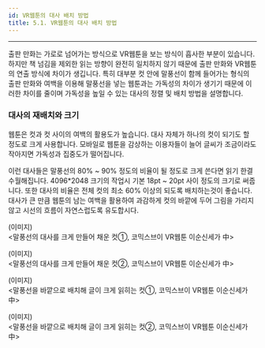 ```yaml
---
id: VR웹툰의 대사 배치 방법
title: 5.1. VR웹툰의 대사 배치 방법
---
```


<hr />

출판 만화는 가로로 넘어가는 방식으로 VR웹툰을 보는 방식이 흡사한 부분이 있습니다. 하지만 책 넘김을 제외한 읽는 방향이 완전히 일치하지 않기 때문에 출판 만화와 VR웹툰의 연출 방식에 차이가 생깁니다. 특히 대부분 컷 안에 말풍선이 함께 들어가는 형식의 출판 만화와 여백을 이용해 말풍선을 넣는 웹툰과는 가독성의 차이가 생기기 때문에 이러한 차이를 줄이며 가독성을 높일 수 있는 대사의 정렬 및 배치 방법을 설명합니다.

### 대사의 재배치와 크기 ###
웹툰은 컷과 컷 사이의 여백의 활용도가 높습니다. 대사 자체가 하나의 컷이 되기도 할 정도로 크게 사용합니다. 모바일로 웹툰을 감상하는 이용자들이 늘어 글씨가 조금이라도 작아지면 가독성과 집중도가 떨어집니다.  

이런 대사들은 말풍선의 80% ~ 90% 정도의 비율이 될 정도로 크게 쓴다면 읽기 한결 수월해집니다. 4096*2048 크기의 작업시 기본 18pt ~ 20pt 사이 정도의 크기로 써줍니다. 또한 대사의 비율은 전체 컷의 최소 60% 이상의 되도록 배치하는것이 좋습니다. 대사가 큰 만큼 웹툰의 남는 여백을 활용하여 과감하게 컷의 바깥에 두어 그림을 가리지않고 시선의 흐름이 자연스럽도록 유도합시다.

(이미지)  
<말풍선의 대사를 크게 만들어 채운 컷①, 코믹스브이 VR웹툰 이순신세가 中>

(이미지)  
<말풍선의 대사를 크게 만들어 채운 컷②, 코믹스브이 VR웹툰 이순신세가 中>

(이미지)  
<말풍선을 바깥으로 배치해 글이 크게 읽히는 컷①, 코믹스브이 VR웹툰 이순신세가 中>

(이미지)  
<말풍선을 바깥으로 배치해 글이 크게 읽히는 컷②, 코믹스브이 VR웹툰 이순신세가 中>
